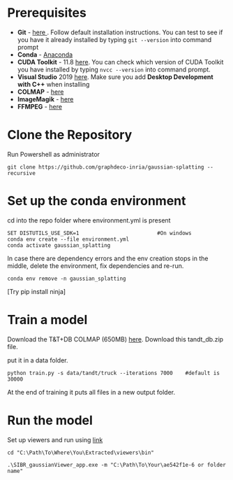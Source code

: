 
# Prerequisites

- __Git__ - [here ](https://git-scm.com/downloads). Follow default installation instructions. You can test to see if you have it already installed by typing ```git --version``` into command prompt
- __Conda__ - [Anaconda](https://www.anaconda.com/download) 
- __CUDA Toolkit__ -  11.8 [here](https://developer.nvidia.com/cuda-toolkit-archive). You can check which version of CUDA Toolkit you have installed by typing ```nvcc --version``` into command prompt.
- __Visual Studio__ 2019 [here](https://www.techspot.com/downloads/downloadnow/7241/?evp=70f51271955e6392571f575e301cd9a3&file=9642). Make sure you add __Desktop Development with C++__ when installing
- __COLMAP__ - [here](https://github.com/colmap/colmap/releases)
- __ImageMagik__ - [here](https://imagemagick.org/script/download.php)
- __FFMPEG__ - [here](https://ffmpeg.org/download.html)

# Clone the Repository

Run Powershell as administrator

```git clone https://github.com/graphdeco-inria/gaussian-splatting --recursive``` 

# Set up the conda environment 

cd into the repo folder where environment.yml is present 

```shell
SET DISTUTILS_USE_SDK=1                         #On windows 
conda env create --file environment.yml
conda activate gaussian_splatting
```

In case there are dependency errors and the env creation stops in the middle, delete the environment, fix dependencies and re-run. 

```shell 
conda env remove -n gaussian_splatting
```
[Try pip install ninja]

# Train a model 

Download the T&T+DB COLMAP (650MB) [here](https://repo-sam.inria.fr/fungraph/3d-gaussian-splatting/datasets/input/tandt_db.zip).
Download this tandt_db.zip file.

put it in a data folder.

```shell
python train.py -s data/tandt/truck --iterations 7000    #default is 30000
```

At the end of training it puts all files in a new output folder. 


# Run the model

Set up viewers and run using [link](https://github.com/suhas-333/3D-GS-Viewer)

```shell
cd "C:\Path\To\Where\You\Extracted\viewers\bin" 

.\SIBR_gaussianViewer_app.exe -m "C:\Path\To\Your\ae542f1e-6 or folder name"
```
